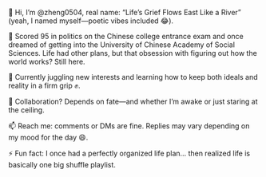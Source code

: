 👋 Hi, I’m @zheng0504, real name: “Life’s Grief Flows East Like a River” (yeah, I named myself—poetic vibes included 😂).

👀 Scored 95 in politics on the Chinese college entrance exam and once dreamed of getting into the University of Chinese Academy of Social Sciences. Life had other plans, but that obsession with figuring out how the world works? Still here.

🌱 Currently juggling new interests and learning how to keep both ideals and reality in a firm grip ✊.

💞️ Collaboration? Depends on fate—and whether I’m awake or just staring at the ceiling.

📫 Reach me: comments or DMs are fine. Replies may vary depending on my mood for the day 😄.

⚡ Fun fact: I once had a perfectly organized life plan… then realized life is basically one big shuffle playlist.
